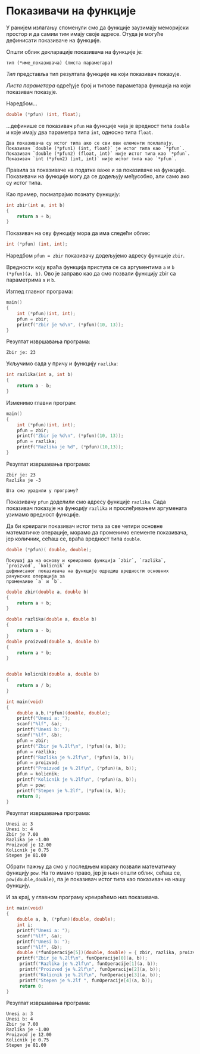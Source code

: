 # Показивачи на функције

У ранијем излагању споменули смо да функције заузимају меморијски простор и да самим
тим имају своје адресе. Отуда је могуће дефинисати показиваче на функције.

Општи облик декларације показивача на функције је:

`тип (*име_показивача) (листа параметара)`

*Тип* представља тип резултата функције на који показивач показује.

*Листа параметара* одређује број и типове параметара функција на који показивач показује.

Наредбом…

```c
double (*pfun) (int, float);
```

…дефинише се показивач `pfun` на функције чија је вредност типа `double` и које имају два
параметра типа `int`, односно типа `float`.

```{infonote}
Два показивача су истог типа ако се сви ови елементи поклапају.
Показивач `double (*pfun1) (int, float)` је истог типа као `*pfun`.
Показивач `double (*pfun2) (float, int)` није истог типа као `*pfun`.
Показивач `int (*pfun2) (int, int)` није истог типа као `*pfun`.
```

Правила за показиваче на податке важе и за показиваче на функције. Показивачи на
функције могу да се додељују међусобно, али само ако су истог типа.

Као пример, посматрајмо познату функцију:

```c
int zbir(int a, int b)
{
    return a + b;
}
```

Показивач на ову функцију мора да има следећи облик:

```c
int (*pfun) (int, int);
```

Наредбом `pfun = zbir` показивачу додељујемо адресу функције `zbir`.

Вредности коју враћа функција приступа се са аргументима `a` и `b` `(*pfun)(a, b)`.
Ово је заправо као да смо позвали функцију zbir са параметрима `а` и `b`.

Изглед главног програма:

```c
main()
{
    int (*pfun)(int, int);
    pfun = zbir;
    printf("Zbir je %d\n", (*pfun)(10, 13));
}
```

Резултат извршавања програма:

```text
Zbir je: 23
```

Укључимо сада у причу и функцију `razlika`:

```c
int razlika(int a, int b)
{
    return a - b;
}
```

Изменимо главни програм:

```c
main()
{
    int (*pfun)(int, int);
    pfun = zbir;
    printf("Zbir je %d\n", (*pfun)(10, 13));
    pfun = razlika;
    printf("Razlika je %d", (*pfun)(10,13));
}
```

Резултат извршавања програма:

```text
Zbir je: 23
Razlika je -3
```
```{questionnote}
Шта смо урадили у програму?
```

Показивачу `pfun` доделили смо адресу функције `razlika`. Сада показивач показује
на функцију `razlika` и прослеђивањем аргумената узимамо вредност функције.

Да би креирали показивач истог типа за све четири основне математичке операције,
морамо да променимо елементе показивача, јер количник, сећаш се, враћа вредност
типа `double`.

```c
double (*pfun)( double, double);
```

```{questionnote}
Покушај да на основу и креираних функција `zbir`, `razlika`, `proizvod`, `kolicnik` и
дефинисаног показивача на функције одредиш вредности основних рачунских операција за
променљиве `a` и `b`.
```

```c
double zbir(double a, double b)
{
    return a + b;
}

double razlika(double a, double b)
{
    return a - b;
}
double proizvod(double a, double b)
{
    return a * b;
}


double kolicnik(double a, double b)
{
    return a / b;
}

int main(void)
{
    double a,b,(*pfun)(double, double);
    printf("Unesi a: ");
    scanf("%lf", &a);
    printf("Unesi b: ");
    scanf("%lf", &b);
    pfun = zbir;
    printf("Zbir je %.2lf\n", (*pfun)(a, b));
    pfun = razlika;
    printf("Razlika je %.2lf\n", (*pfun)(a, b));
    pfun = proizvod;
    printf("Proizvod je %.2lf\n", (*pfun)(a, b));
    pfun = kolicnik;
    printf("Kolicnik je %.2lf\n", (*pfun)(a, b));
    pfun = pow;
    printf("Stepen je %.2lf", (*pfun)(a, b));
    return 0;
}
```

Резултат извршавања програма:

```text
Unesi a: 3
Unesi b: 4
Zbir je 7.00
Razlika je -1.00
Proizvod je 12.00
Kolicnik je 0.75
Stepen je 81.00
```

Обрати пажњу да смо у последњем кораку позвали математичку функцију `pow`. На то
имамо право, јер је њен општи облик, сећаш се, `pow(double,double)`, па је показивач
истог типа као показивач на нашу функцију.

И за крај, у главном програму креираћемо низ показивача.

```c
int main(void)
{
    double a, b, (*pfun)(double, double);
    int i;
    printf("Unesi a: ");
    scanf("%lf", &a);
    printf("Unesi b: ");
    scanf("%lf", &b);
    double (*funOperacije[5])(double, double) = { zbir, razlika, proizvod, kolicnik, pow };
    printf("Zbir je %.2lf\n", funOperacije[0](a, b));
     printf("Razlika je %.2lf\n", funOperacije[1](a, b));
     printf("Proizvod je %.2lf\n", funOperacije[2](a, b));
     printf("Kolicnik je %.2lf\n", funOperacije[3](a, b));
     printf("Stepen je %.2lf ", funOperacije[4](a, b));
	 return 0;
}
```

Резултат извршавања програма:

```text
Unesi a: 3
Unesi b: 4
Zbir je 7.00
Razlika je -1.00
Proizvod je 12.00
Kolicnik je 0.75
Stepen je 81.00
```
